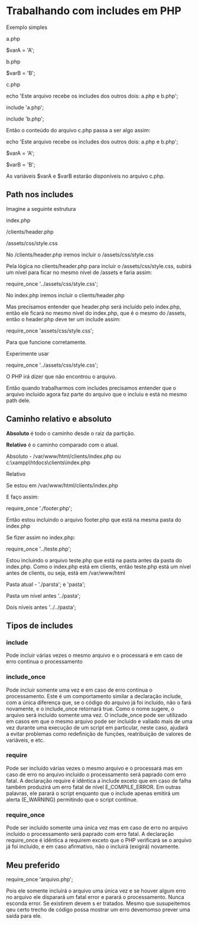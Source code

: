 # Trabalhando com includes em PHP

Exemplo simples

a.php

$varA = 'A';


b.php

$varB = 'B';


c.php

echo 'Este arquivo recebe os includes dos outros dois: a.php e b.php';

include 'a.php';

include 'b.php';

Então o conteúdo do arquivo c.php passa a ser algo assim:

echo 'Este arquivo recebe os includes dos outros dois: a.php e b.php';

$varA = 'A';

$varB = 'B';

As variáveis $varA e $varB estarão disponíveis no arquivo c.php.


## Path nos includes

Imagine a seguinte estrutura

index.php

/clients/header.php

/assets/css/style.css

No /clients/header.php iremos incluir o /assets/css/style.css

Pela lógica no clients/header.php para incluir o /assets/css/style.css, subirá um nível para ficar no mesmo nível de /assets e faria assim:

require_once '../assets/css/style.css';

No index.php iremos incluir o clients/header.php

Mas precisamos entender que header.php será incluído pelo index.php, então ele ficará no mesmo nível do index.php, que é o mesmo do /assets, então o
header.php deve ter um include assim:

require_once 'assets/css/style.css';

Para que funcione corretamente.

Experimente usar 

require_once '../assets/css/style.css';

O PHP irá dizer que não encontrou o arquivo.

Então quando trabalharmos com includes precisamos entender que o arquivo incluído agora faz parte do arquivo que o incluiu e está no mesmo path dele.

## Caminho relativo e absoluto

**Absoluto** é todo o caminho desde o raiz da partição.

**Relativo** é o caminho comparado com o atual.

Absoluto - /var/www/html/clients/index.php ou c:\xampp\htdocs\clients\index.php

Relativo

Se estou em /var/www/html/clients/index.php

E faço assim:

require_once './footer.php';

Então estou incluindo o arquivo footer.php que está na mesma pasta do index.php

Se fizer assim no index.php:

require_once '../teste.php';

Estou incluindo o arquivo teste.php que está na pasta antes da pasta do index.php. Como o index.php está em clients, então teste.php está um nível antes de clients, ou seja, está em /var/www/html

Pasta atual - './parsta'; e 'pasta';

Pasta um nível antes '../pasta';

Dois níveis antes '../../pasta';

## Tipos de includes

### include

Pode incluir várias vezes o mesmo arquivo e o processará e em caso de erro continua o processamento

### include_once

Pode incluir somente uma vez e em caso de erro continua o processamento.  Este é um comportamento similar a declaração include, com a única diferença que, se o código do arquivo já foi incluído, não o fará novamente, e o include_once retornará true. Como o nome sugere, o arquivo será incluído somente uma vez. O include_once pode ser utilizado em casos em que o mesmo arquivo pode ser incluído e valiado mais de uma vez durante uma execução de um script em particular, neste caso, ajudará a evitar problemas como redefinição de funções, reatribuição de valores de variáveis, e etc. 

### require

Pode ser incluído várias vezes o mesmo arquivo e o processará mas em caso de erro no arquivo incluído o processamento será paprado com erro fatal. A declaração require é idêntica a include exceto que em caso de falha também produzirá um erro fatal de nível E_COMPILE_ERROR. Em outras palavras, ele parará o script enquanto que o include apenas emitirá um alerta (E_WARNING) permitindo que o script continue. 

### require_once

Pode ser incluído somente uma única vez mas em caso de erro no arquivo incluído o processamento será paprado com erro fatal. A declaração require_once é idêntica a requirem exceto que o PHP verificará se o arquivo já foi incluído, e em caso afirmativo, não o incluirá (exigirá) novamente. 

## Meu preferido

require_once 'arquivo.php';

Pois ele somente incluirá o arquivo uma única vez e se houver algum erro no arquivo ele disparará um fatal error e parará o processamento. 
Nunca esconda error. Se existirem devem s er tratados. Mesmo que susupeitemos qeu certo trecho de código possa mostrar um erro devemomso prever uma saída para ele.

